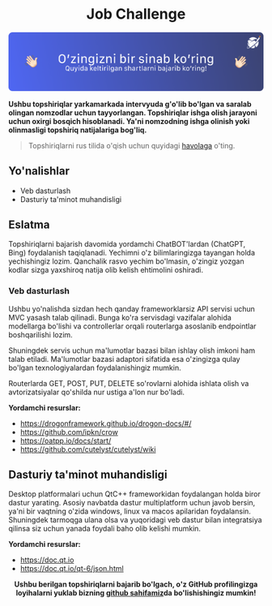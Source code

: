 <h1 align="center">Job Challenge</h1>
<p align="center"><img src="./challenge.png"/></p>

**Ushbu topshiriqlar yarkamarkada intervyuda g'o'lib bo'lgan va saralab olingan nomzodlar uchun tayyorlangan. Topshiriqlar ishga olish jarayoni uchun oxirgi bosqich hisoblanadi. Ya'ni nomzodning ishga olinish yoki olinmasligi topshiriq natijalariga bog'liq.**

> Topshiriqlarni rus tilida o'qish uchun quyidagi [havolaga](./README_RU.md) o'ting.

## Yo'nalishlar

- Veb dasturlash
- Dasturiy ta'minot muhandisligi

## Eslatma

Topshiriqlarni bajarish davomida yordamchi ChatBOT'lardan (ChatGPT, Bing) foydalanish taqiqlanadi. Yechimni o'z bilimlaringizga tayangan holda yechishingiz lozim. Qanchalik rasvo yechim bo'lmasin, o'zingiz yozgan kodlar sizga yaxshiroq natija olib kelish ehtimolini oshiradi.

### Veb dasturlash

Ushbu yo'nalishda sizdan hech qanday frameworklarsiz API servisi uchun MVC yasash talab qilinadi. Bunga ko'ra servisdagi vazifalar alohida modellarga bo'lishi va controllerlar orqali routerlarga asoslanib endpointlar boshqarilishi lozim.

Shuningdek servis uchun ma'lumotlar bazasi bilan ishlay olish imkoni ham talab etiladi. Ma'lumotlar bazasi adaptori sifatida esa o'zingizga qulay bo'lgan texnologiyalardan foydalanishingiz mumkin.

Routerlarda GET, POST, PUT, DELETE so'rovlarni alohida ishlata olish va avtorizatsiyalar qo'shilda nur ustiga a'lon nur bo'ladi.

**Yordamchi resurslar:**

- https://drogonframework.github.io/drogon-docs/#/
- https://github.com/ipkn/crow
- https://oatpp.io/docs/start/
- https://github.com/cutelyst/cutelyst/wiki

## Dasturiy ta'minot muhandisligi

Desktop platformalari uchun QtC++ frameworkidan foydalangan holda biror dastur yarating. Asosiy navbatda dastur multiplatform uchun javob bersin, ya'ni bir vaqtning o'zida windows, linux va macos apilaridan foydalansin. Shuningdek tarmoqga ulana olsa va yuqoridagi veb dastur bilan integratsiya qilinsa siz uchun yanada foydali baho olib kelishi mumkin.

**Yordamchi resurslar:**

- https://doc.qt.io
- https://doc.qt.io/qt-6/json.html

<p align="center"><b>Ushbu berilgan topshiriqlarni bajarib bo'lgach, o'z GitHub profilingizga loyihalarni yuklab bizning <a href="https://github.com/uzinfocom-org/challenge/discussions">github sahifamiz</a>da bo'lishishingiz mumkin!</b></p>
